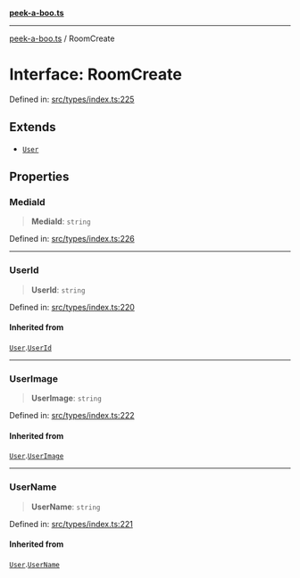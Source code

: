 [**peek-a-boo.ts**](../README.md)

***

[peek-a-boo.ts](../globals.md) / RoomCreate

# Interface: RoomCreate

Defined in: [src/types/index.ts:225](https://github.com/WinterSunset95/peek-a-boo.ts/blob/8815e721cff6128fa9f7e41ee6186f9acba0c30f/src/types/index.ts#L225)

## Extends

- [`User`](User.md)

## Properties

### MediaId

> **MediaId**: `string`

Defined in: [src/types/index.ts:226](https://github.com/WinterSunset95/peek-a-boo.ts/blob/8815e721cff6128fa9f7e41ee6186f9acba0c30f/src/types/index.ts#L226)

***

### UserId

> **UserId**: `string`

Defined in: [src/types/index.ts:220](https://github.com/WinterSunset95/peek-a-boo.ts/blob/8815e721cff6128fa9f7e41ee6186f9acba0c30f/src/types/index.ts#L220)

#### Inherited from

[`User`](User.md).[`UserId`](User.md#userid)

***

### UserImage

> **UserImage**: `string`

Defined in: [src/types/index.ts:222](https://github.com/WinterSunset95/peek-a-boo.ts/blob/8815e721cff6128fa9f7e41ee6186f9acba0c30f/src/types/index.ts#L222)

#### Inherited from

[`User`](User.md).[`UserImage`](User.md#userimage)

***

### UserName

> **UserName**: `string`

Defined in: [src/types/index.ts:221](https://github.com/WinterSunset95/peek-a-boo.ts/blob/8815e721cff6128fa9f7e41ee6186f9acba0c30f/src/types/index.ts#L221)

#### Inherited from

[`User`](User.md).[`UserName`](User.md#username)
